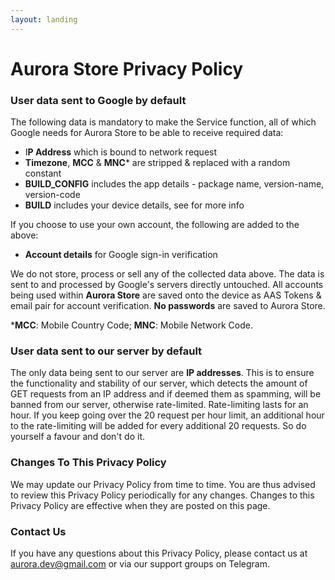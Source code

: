 ```yaml
---
layout: landing
---
```


# Aurora Store Privacy Policy

### User data sent to Google by default

The following data is mandatory to make the Service function, all of which Google needs for Aurora Store to be able to receive required data:

* I**P Address** which is bound to network request​
* **Timezone**, **MCC** & **MNC**\* are stripped & replaced with a random constant​
* **BUILD\_CONFIG** includes the app details - package name, version-name, version-code​
* **BUILD** includes your device details, see for more info​

If you choose to use your own account, the following are added to the above:

* **Account details** for Google sign-in verification

​We do not store, process or sell any of the collected data above. The data is sent to and processed by Google's servers directly untouched. All accounts being used within **Aurora Store** are saved onto the device as AAS Tokens & email pair for account verification. **No passwords** are saved to Aurora Store.

\***MCC**: Mobile Country Code; **MNC**: Mobile Network Code.

### User data sent to our server by default

The only data being sent to our server are **IP addresses**. This is to ensure the functionality and stability of our server, which detects the amount of GET requests from an IP address and if deemed them as spamming, will be banned from our server, otherwise rate-limited. Rate-limiting lasts for an hour. If you keep going over the 20 request per hour limit, an additional hour to the rate-limiting will be added for every additional 20 requests. So do yourself a favour and don't do it.

### Changes To This Privacy Policy​

We may update our Privacy Policy from time to time. You are thus advised to review this Privacy Policy periodically for any changes. Changes to this Privacy Policy are effective when they are posted on this page.

### Contact Us

If you have any questions about this Privacy Policy, please contact us at aurora.dev@gmail.com or via our support groups on Telegram.​
